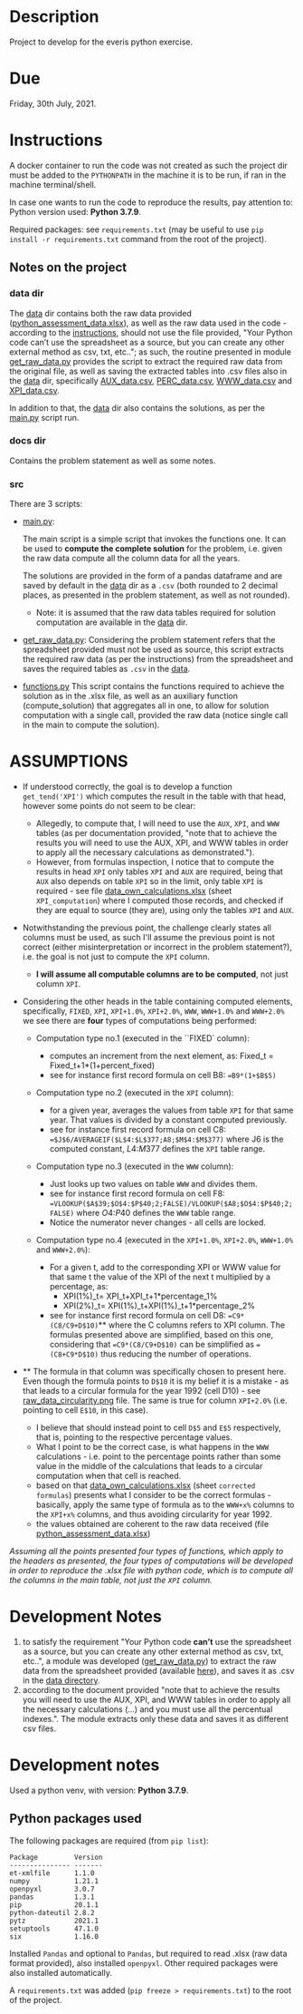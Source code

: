 # Description
Project to develop for the everis python exercise.

# Due
Friday, 30th July, 2021.

# Instructions
A docker container to run the code was not created
as such the project dir must be added to the `PYTHONPATH` in the machine it is to be run,
if ran in the machine terminal/shell.

In case one wants to run the code to reproduce the results, pay attention to:
Python version used: **Python 3.7.9**.

Required packages: see `requirements.txt`
(may be useful to use `pip install -r requirements.txt` command from the root of the project).

## Notes on the project
### data dir
The [data](data) dir contains both the raw data provided ([python_assessment_data.xlsx](data/python_assessment_data.xlsx)),
as well as the raw data used in the code - according to the [instructions](docs/everisuk_python_assessment_v1.pdf),
should not use the file provided, "Your Python code can’t use the spreadsheet as a source, but you can create any other
external method as csv, txt, etc.."; as such, the routine presented in module [get_raw_data.py](src/get_raw_data.py)
provides the script to extract the required raw data from the original file, as well as saving the extracted tables
into .csv files also in the [data](data) dir, specifically [AUX_data.csv](data/AUX_data.csv), [PERC_data.csv](data/PERC_data.csv),
[WWW_data.csv](data/WWW_data.csv) and [XPI_data.csv](data/XPI_data.csv).

In addition to that, the [data](data) dir also contains the solutions, as per the [main.py](src/main.py) script run.

### docs dir
Contains the problem statement as well as some notes.

### src
There are 3 scripts:

- [main.py](src/main.py):
  
  The main script is a simple script that invokes the functions one.
  It can be used to **compute the complete solution** for the problem, i.e. given the raw data compute all the column data
  for all the years.
  
  The solutions are provided in the form of a pandas dataframe and are saved by default in the [data](data) dir as a `.csv`
  (both rounded to 2 decimal places, as presented in the problem statement, as well as not rounded).
  
  * Note: it is assumed that the raw data tables required for solution computation are available in the [data](data) dir.

- [get_raw_data.py](src/get_raw_data.py):
  Considering the problem statement refers that the spreadsheet provided must not be used as source, this script extracts
  the required raw data (as per the instructions) from the spreadsheet and saves the required tables as `.csv` in the
  [data](data).

- [functions.py](src/functions.py)
  This script contains the functions required to achieve the solution as in the .xlsx file, as well as an
  auxiliary function (compute_solution) that aggregates all in one, to allow for solution computation with a single call,
  provided the raw data (notice single call in the main to compute the solution).


# ASSUMPTIONS
- If understood correctly, the goal is to develop a function `get_tend('XPI')` which computes the result in the table
with that head, however some points do not seem to be clear:

  - Allegedly, to compute that, I will need to use the `AUX`, `XPI`, and `WWW` tables
  (as per documentation provided, "note that to achieve the results you will need to use the AUX, XPI, and WWW tables
  in order to apply all the necessary calculations as demonstrated.").
  - However, from formulas inspection, I notice that to compute the results in head `XPI`
  only tables `XPI` and `AUX`  are required, being that `AUX` also depends on table `XPI` so in the limit,
  only table `XPI` is required - see file [data_own_calculations.xlsx](data/data_own_calculations.xlsx)
  (sheet `XPI_computation`) where I computed those records, and checked if they are equal to source (they are),
  using only the tables `XPI` and `AUX`.

- Notwithstanding the previous point, the challenge clearly states all columns must be used,
as such I'll assume the previous point is not correct (either misinterpretation or incorrect in the problem statement?),
i.e. the goal is not just to compute the `XPI` column.
  - **I will assume all computable columns are to be computed**, not just column `XPI`.

- Considering the other heads in the table containing computed elements, specifically, `FIXED`, `XPI`, `XPI+1.0%`, `XPI+2.0%`,
`WWW`, `WWW+1.0%` and `WWW+2.0%` we see there are __four__ types of computations being performed:

  - Computation type no.1 (executed in the ``FIXED` column):
    - computes an increment from the next element, as: Fixed_t = Fixed_t+1*(1+percent_fixed)
    - see for instance first record formula on cell B8: `=B9*(1+$B$5)`
  
  - Computation type no.2 (executed in the `XPI` column):
    - for a given year, averages the values from table `XPI` for that same year. That values is divided by a constant
    computed previously.
    - see for instance first record formula on cell C8: `=$J$6/AVERAGEIF($L$4:$L$377;A8;$M$4:$M$377)`
    where J6 is the computed constant, $L$4:$M$377 defines the `XPI` table range.
  
  - Computation type no.3 (executed in the `WWW` column):
    - Just looks up two values on table `WWW` and divides them.
    - see for instance first record formula on cell F8: `=VLOOKUP($A$39;$O$4:$P$40;2;FALSE)/VLOOKUP($A8;$O$4:$P$40;2;FALSE)`
    where $O$4:$P$40 defines the `WWW` table range.
    - Notice the numerator never changes - all cells are locked.
  
  - Computation type no.4 (executed in the `XPI+1.0%`, `XPI+2.0%`, `WWW+1.0%` and `WWW+2.0%`):
    - For a given t, add to the corresponding XPI or WWW value for that same t the value of the XPI of the next t
    multiplied by a percentage, as:
      - XPI(1%)_t= XPI_t+XPI_t+1*percentage_1%
      - XPI(2%)_t= XPI(1%)_t+XPI(1%)_t+1*percentage_2%
    - see  for instance first record formula on cell D8: `=C9*(C8/C9+D$10)`**
    where the C columns refers to XPI column. The formulas presented above are simplified, based on this one, considering
    that `=C9*(C8/C9+D$10)` can be simplified as `=(C8+C9*D$10)` thus reducing the number of operations.

- ** The formula in that column was specifically chosen to present here.
Even though the formula points to `D$10` it is my belief it is a mistake - as that leads to a circular formula for the
year 1992 (cell D10) - see [raw_data_circularity.png](docs/raw_data_circularity.png) file.
The same is true for column `XPI+2.0%` (i.e. pointing to cell `E$10`, in this case).
   - I believe that should instead point to cell `D$5` and `E$5` respectively, that is, pointing to the respective
   percentage values.
   - What I point to be the correct case, is what happens in the `WWW` calculations - i.e. point to the percentage
   points rather than some value in the middle of the calculations that leads to a circular computation
   when that cell is reached.
   - based on that [data_own_calculations.xlsx](data/data_own_calculations.xlsx) (sheet `corrected formulas`) presents
   what I consider to be the correct formulas - basically, apply the same type of formula as to the
   `WWW+x%` columns to the `XPI+x%` columns, and thus avoiding circularity for year 1992.
   - the values obtained are coherent to the raw data received (file [python_assessment_data.xlsx](data/python_assessment_data.xlsx))
   
*Assuming all the points presented four types of functions, which apply to the headers as presented,
the four types of computations will be developed in order to reproduce the .xlsx file with python code, which is to compute
all the columns in the main table, not just the `XPI` column.*

# Development Notes
1. to satisfy the requirement "Your Python code __can’t__ use the spreadsheet as a source,
but you can create any other external method as csv, txt, etc..", a module was developed ([get_raw_data.py](src/get_raw_data.py))
to extract the raw data from the spreadsheet provided (available [here](data/python_assessment_data.xlsx)), and saves it
as .csv in the [data directory](data).
  1.  according to the document provided "note that to achieve the results you will need to use the
  AUX, XPI, and WWW tables in order to apply all the necessary calculations (...)
  and you must use all the percentual indexes.". The module extracts only these data and saves it as different csv files.
  
  
# Development notes
Used a python venv, with version: **Python 3.7.9**.

## Python packages used
The following packages are required (from `pip list`):

```
Package         Version
--------------- -------
et-xmlfile      1.1.0
numpy           1.21.1
openpyxl        3.0.7
pandas          1.3.1
pip             20.1.1
python-dateutil 2.8.2
pytz            2021.1
setuptools      47.1.0
six             1.16.0
```

Installed `Pandas` and optional to `Pandas`, but required to read .xlsx (raw data format provided), also installed `openpyxl`.
Other required packages were also installed automatically.

A `requirements.txt` was added (`pip freeze > requirements.txt`) to the root of the project.